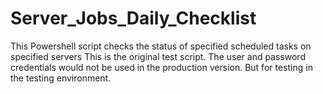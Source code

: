 # Server_Jobs_Daily_Checklist
This Powershell script checks the status of specified scheduled tasks on specified servers
This is the original test script.
The user and password credentials would not be used in the production version. But for testing in the testing environment.
